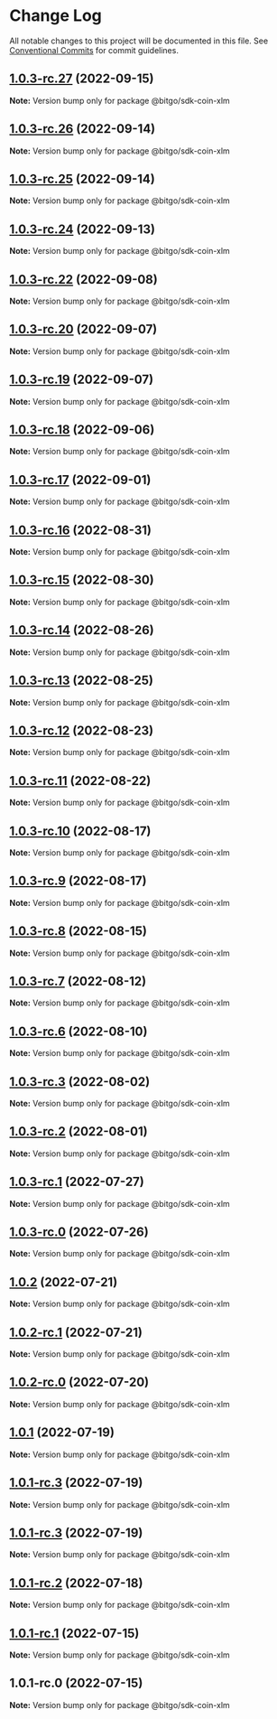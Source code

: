 # Change Log

All notable changes to this project will be documented in this file.
See [Conventional Commits](https://conventionalcommits.org) for commit guidelines.

## [1.0.3-rc.27](https://github.com/BitGo/BitGoJS/compare/@bitgo/sdk-coin-xlm@1.0.3-rc.26...@bitgo/sdk-coin-xlm@1.0.3-rc.27) (2022-09-15)

**Note:** Version bump only for package @bitgo/sdk-coin-xlm





## [1.0.3-rc.26](https://github.com/BitGo/BitGoJS/compare/@bitgo/sdk-coin-xlm@1.0.3-rc.25...@bitgo/sdk-coin-xlm@1.0.3-rc.26) (2022-09-14)

**Note:** Version bump only for package @bitgo/sdk-coin-xlm





## [1.0.3-rc.25](https://github.com/BitGo/BitGoJS/compare/@bitgo/sdk-coin-xlm@1.0.3-rc.24...@bitgo/sdk-coin-xlm@1.0.3-rc.25) (2022-09-14)

**Note:** Version bump only for package @bitgo/sdk-coin-xlm





## [1.0.3-rc.24](https://github.com/BitGo/BitGoJS/compare/@bitgo/sdk-coin-xlm@1.0.3-rc.23...@bitgo/sdk-coin-xlm@1.0.3-rc.24) (2022-09-13)

**Note:** Version bump only for package @bitgo/sdk-coin-xlm





## [1.0.3-rc.22](https://github.com/BitGo/BitGoJS/compare/@bitgo/sdk-coin-xlm@1.0.3-rc.21...@bitgo/sdk-coin-xlm@1.0.3-rc.22) (2022-09-08)

**Note:** Version bump only for package @bitgo/sdk-coin-xlm





## [1.0.3-rc.20](https://github.com/BitGo/BitGoJS/compare/@bitgo/sdk-coin-xlm@1.0.3-rc.19...@bitgo/sdk-coin-xlm@1.0.3-rc.20) (2022-09-07)

**Note:** Version bump only for package @bitgo/sdk-coin-xlm





## [1.0.3-rc.19](https://github.com/BitGo/BitGoJS/compare/@bitgo/sdk-coin-xlm@1.0.3-rc.18...@bitgo/sdk-coin-xlm@1.0.3-rc.19) (2022-09-07)

**Note:** Version bump only for package @bitgo/sdk-coin-xlm





## [1.0.3-rc.18](https://github.com/BitGo/BitGoJS/compare/@bitgo/sdk-coin-xlm@1.0.3-rc.17...@bitgo/sdk-coin-xlm@1.0.3-rc.18) (2022-09-06)

**Note:** Version bump only for package @bitgo/sdk-coin-xlm





## [1.0.3-rc.17](https://github.com/BitGo/BitGoJS/compare/@bitgo/sdk-coin-xlm@1.0.3-rc.16...@bitgo/sdk-coin-xlm@1.0.3-rc.17) (2022-09-01)

**Note:** Version bump only for package @bitgo/sdk-coin-xlm





## [1.0.3-rc.16](https://github.com/BitGo/BitGoJS/compare/@bitgo/sdk-coin-xlm@1.0.3-rc.15...@bitgo/sdk-coin-xlm@1.0.3-rc.16) (2022-08-31)

**Note:** Version bump only for package @bitgo/sdk-coin-xlm





## [1.0.3-rc.15](https://github.com/BitGo/BitGoJS/compare/@bitgo/sdk-coin-xlm@1.0.3-rc.14...@bitgo/sdk-coin-xlm@1.0.3-rc.15) (2022-08-30)

**Note:** Version bump only for package @bitgo/sdk-coin-xlm





## [1.0.3-rc.14](https://github.com/BitGo/BitGoJS/compare/@bitgo/sdk-coin-xlm@1.0.3-rc.13...@bitgo/sdk-coin-xlm@1.0.3-rc.14) (2022-08-26)

**Note:** Version bump only for package @bitgo/sdk-coin-xlm





## [1.0.3-rc.13](https://github.com/BitGo/BitGoJS/compare/@bitgo/sdk-coin-xlm@1.0.3-rc.12...@bitgo/sdk-coin-xlm@1.0.3-rc.13) (2022-08-25)

**Note:** Version bump only for package @bitgo/sdk-coin-xlm





## [1.0.3-rc.12](https://github.com/BitGo/BitGoJS/compare/@bitgo/sdk-coin-xlm@1.0.3-rc.11...@bitgo/sdk-coin-xlm@1.0.3-rc.12) (2022-08-23)

**Note:** Version bump only for package @bitgo/sdk-coin-xlm





## [1.0.3-rc.11](https://github.com/BitGo/BitGoJS/compare/@bitgo/sdk-coin-xlm@1.0.3-rc.10...@bitgo/sdk-coin-xlm@1.0.3-rc.11) (2022-08-22)

**Note:** Version bump only for package @bitgo/sdk-coin-xlm





## [1.0.3-rc.10](https://github.com/BitGo/BitGoJS/compare/@bitgo/sdk-coin-xlm@1.0.3-rc.9...@bitgo/sdk-coin-xlm@1.0.3-rc.10) (2022-08-17)

**Note:** Version bump only for package @bitgo/sdk-coin-xlm





## [1.0.3-rc.9](https://github.com/BitGo/BitGoJS/compare/@bitgo/sdk-coin-xlm@1.0.3-rc.8...@bitgo/sdk-coin-xlm@1.0.3-rc.9) (2022-08-17)

**Note:** Version bump only for package @bitgo/sdk-coin-xlm





## [1.0.3-rc.8](https://github.com/BitGo/BitGoJS/compare/@bitgo/sdk-coin-xlm@1.0.3-rc.7...@bitgo/sdk-coin-xlm@1.0.3-rc.8) (2022-08-15)

**Note:** Version bump only for package @bitgo/sdk-coin-xlm





## [1.0.3-rc.7](https://github.com/BitGo/BitGoJS/compare/@bitgo/sdk-coin-xlm@1.0.3-rc.6...@bitgo/sdk-coin-xlm@1.0.3-rc.7) (2022-08-12)

**Note:** Version bump only for package @bitgo/sdk-coin-xlm





## [1.0.3-rc.6](https://github.com/BitGo/BitGoJS/compare/@bitgo/sdk-coin-xlm@1.0.3-rc.5...@bitgo/sdk-coin-xlm@1.0.3-rc.6) (2022-08-10)

**Note:** Version bump only for package @bitgo/sdk-coin-xlm





## [1.0.3-rc.3](https://github.com/BitGo/BitGoJS/compare/@bitgo/sdk-coin-xlm@1.0.3-rc.2...@bitgo/sdk-coin-xlm@1.0.3-rc.3) (2022-08-02)

**Note:** Version bump only for package @bitgo/sdk-coin-xlm





## [1.0.3-rc.2](https://github.com/BitGo/BitGoJS/compare/@bitgo/sdk-coin-xlm@1.0.3-rc.1...@bitgo/sdk-coin-xlm@1.0.3-rc.2) (2022-08-01)

**Note:** Version bump only for package @bitgo/sdk-coin-xlm





## [1.0.3-rc.1](https://github.com/BitGo/BitGoJS/compare/@bitgo/sdk-coin-xlm@1.0.3-rc.0...@bitgo/sdk-coin-xlm@1.0.3-rc.1) (2022-07-27)

**Note:** Version bump only for package @bitgo/sdk-coin-xlm





## [1.0.3-rc.0](https://github.com/BitGo/BitGoJS/compare/@bitgo/sdk-coin-xlm@1.0.2...@bitgo/sdk-coin-xlm@1.0.3-rc.0) (2022-07-26)

**Note:** Version bump only for package @bitgo/sdk-coin-xlm





## [1.0.2](https://github.com/BitGo/BitGoJS/compare/@bitgo/sdk-coin-xlm@1.0.2-rc.1...@bitgo/sdk-coin-xlm@1.0.2) (2022-07-21)

**Note:** Version bump only for package @bitgo/sdk-coin-xlm





## [1.0.2-rc.1](https://github.com/BitGo/BitGoJS/compare/@bitgo/sdk-coin-xlm@1.0.2-rc.0...@bitgo/sdk-coin-xlm@1.0.2-rc.1) (2022-07-21)

**Note:** Version bump only for package @bitgo/sdk-coin-xlm





## [1.0.2-rc.0](https://github.com/BitGo/BitGoJS/compare/@bitgo/sdk-coin-xlm@1.0.1...@bitgo/sdk-coin-xlm@1.0.2-rc.0) (2022-07-20)

**Note:** Version bump only for package @bitgo/sdk-coin-xlm





## [1.0.1](https://github.com/BitGo/BitGoJS/compare/@bitgo/sdk-coin-xlm@1.0.1-rc.3...@bitgo/sdk-coin-xlm@1.0.1) (2022-07-19)

**Note:** Version bump only for package @bitgo/sdk-coin-xlm





## [1.0.1-rc.3](https://github.com/BitGo/BitGoJS/compare/@bitgo/sdk-coin-xlm@1.0.1-rc.1...@bitgo/sdk-coin-xlm@1.0.1-rc.3) (2022-07-19)

**Note:** Version bump only for package @bitgo/sdk-coin-xlm

## [1.0.1-rc.3](https://github.com/BitGo/BitGoJS/compare/@bitgo/sdk-coin-xlm@1.0.1-rc.1...@bitgo/sdk-coin-xlm@1.0.1-rc.3) (2022-07-19)

**Note:** Version bump only for package @bitgo/sdk-coin-xlm

## [1.0.1-rc.2](https://github.com/BitGo/BitGoJS/compare/@bitgo/sdk-coin-xlm@1.0.1-rc.1...@bitgo/sdk-coin-xlm@1.0.1-rc.2) (2022-07-18)

**Note:** Version bump only for package @bitgo/sdk-coin-xlm

## [1.0.1-rc.1](https://github.com/BitGo/BitGoJS/compare/@bitgo/sdk-coin-xlm@1.0.1-rc.0...@bitgo/sdk-coin-xlm@1.0.1-rc.1) (2022-07-15)

**Note:** Version bump only for package @bitgo/sdk-coin-xlm

## 1.0.1-rc.0 (2022-07-15)

**Note:** Version bump only for package @bitgo/sdk-coin-xlm
